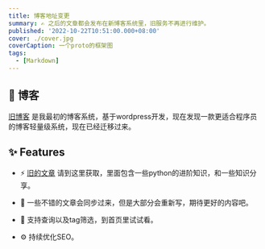 ```yaml
---
title: 博客地址变更
summary: ✍️ 之后的文章都会发布在新博客系统里，旧服务不再进行维护。
published: '2022-10-22T10:51:00.000+08:00'
cover: ./cover.jpg
coverCaption: 一个proto的框架图
tags:
  - [Markdown]
---
```


## 🎉 博客

[旧博客](https://www.yancyyu.club/blog/) 是我最初的博客系统，基于wordpress开发，现在发现一款更适合程序员的博客轻量级系统，现在已经迁移过来。



## ✨ Features

- ⚡ [旧的文章](https://www.yancyyu.club/blog/) 请到这里获取，里面包含一些python的进阶知识，和一些知识分享。

- 🤗 一些不错的文章会同步过来，但是大部分会重新写，期待更好的内容吧。

- 🔎 支持查询以及tag筛选，到首页里试试看。

- ⚙️ 持续优化SEO。